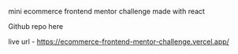 mini ecommerce frontend mentor challenge made with react


Github repo here

live url - https://ecommerce-frontend-mentor-challenge.vercel.app/
